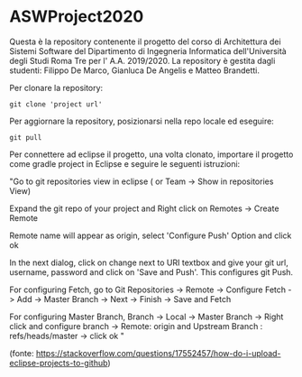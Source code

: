 # ASWProject2020
Questa è la repository contenente il progetto del corso di Architettura dei Sistemi Software del Dipartimento di Ingegneria Informatica dell'Università degli Studi Roma Tre per l' A.A. 2019/2020.
La repository è gestita dagli studenti: Filippo De Marco, Gianluca De Angelis e Matteo Brandetti.

Per clonare la repository:
```
git clone 'project url'
```
Per aggiornare la repository, posizionarsi nella repo locale ed eseguire:
```
git pull 
```
Per connettere ad eclipse il progetto, una volta clonato, importare il progetto come gradle project in Eclipse e seguire le seguenti istruzioni:

"Go to git repositories view in eclipse ( or Team -> Show in repositories View)

Expand the git repo of your project and Right click on Remotes -> Create Remote

Remote name will appear as origin, select 'Configure Push' Option and click ok

In the next dialog, click on change next to URI textbox and give your git url, username, password and click on 'Save and Push'. This configures git Push.

For configuring Fetch, go to Git Repositories -> Remote -> Configure Fetch -> Add -> Master Branch -> Next -> Finish -> Save and Fetch

For configuring Master Branch, Branch -> Local -> Master Branch -> Right click and configure branch -> Remote: origin and Upstream Branch : refs/heads/master -> click ok " 

(fonte: https://stackoverflow.com/questions/17552457/how-do-i-upload-eclipse-projects-to-github)

